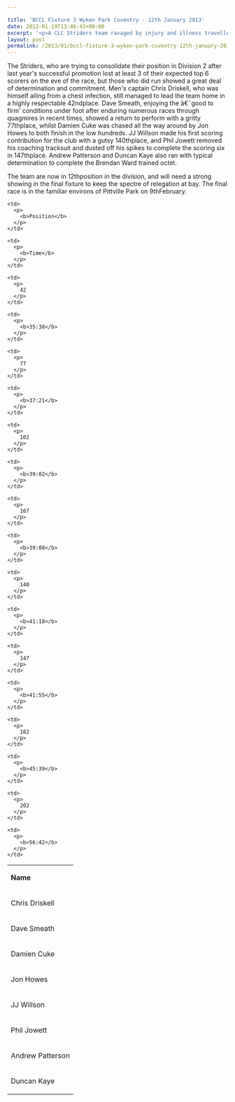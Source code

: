```yaml
---

title: 'BCCL Fixture 3 Wyken Park Coventry - 12th January 2013'
date: 2013-01-19T13:46:43+00:00
excerpt: '<p>A CLC Striders team ravaged by injury and illness travelled to Wyken Croft Park in Coventry for the 3rdof this season's 4 Birmingham Cross Country League fixtures. </p>'
layout: post
permalink: /2013/01/bccl-fixture-3-wyken-park-coventry-12th-january-2013/
---
```

The Striders, who are trying to consolidate their position in Division 2 after last year's successful promotion lost at least 3 of their expected top 6 scorers on the eve of the race, but those who did run showed a great deal of determination and commitment. Men's captain Chris Driskell, who was himself ailing from a chest infection, still managed to lead the team home in a highly respectable 42ndplace. Dave Smeath, enjoying the â€˜good to firm' conditions under foot after enduring numerous races through quagmires in recent times, showed a return to perform with a gritty 77thplace, whilst Damien Cuke was chased all the way around by Jon Howes to both finish in the low hundreds. JJ Willson made his first scoring contribution for the club with a gutsy 140thplace, and Phil Jowett removed his coaching tracksuit and dusted off his spikes to complete the scoring six in 147thplace. Andrew Patterson and Duncan Kaye also ran with typical determination to complete the Brendan Ward trained octet.

The team are now in 12thposition in the division, and will need a strong showing in the final fixture to keep the spectre of relegation at bay. The final race is in the familiar environs of Pittville Park on 9thFebruary.

<table>
  <tr>
    <td>
      <p>
        <b>Name </b>
      </p>
    </td>
    
    <td>
      <p>
        <b>Position</b>
      </p>
    </td>
    
    <td>
      <p>
        <b>Time</b>
      </p>
    </td>
  </tr>
  
  <tr>
    <td>
      <p>
        Chris Driskell
      </p>
    </td>
    
    <td>
      <p>
        42
      </p>
    </td>
    
    <td>
      <p>
        <b>35:38</b>
      </p>
    </td>
  </tr>
  
  <tr>
    <td>
      <p>
        Dave Smeath
      </p>
    </td>
    
    <td>
      <p>
        77
      </p>
    </td>
    
    <td>
      <p>
        <b>37:21</b>
      </p>
    </td>
  </tr>
  
  <tr>
    <td>
      <p>
        Damien Cuke
      </p>
    </td>
    
    <td>
      <p>
        102
      </p>
    </td>
    
    <td>
      <p>
        <b>39:02</b>
      </p>
    </td>
  </tr>
  
  <tr>
    <td>
      <p>
        Jon Howes
      </p>
    </td>
    
    <td>
      <p>
        107
      </p>
    </td>
    
    <td>
      <p>
        <b>39:08</b>
      </p>
    </td>
  </tr>
  
  <tr>
    <td>
      <p>
        JJ Willson
      </p>
    </td>
    
    <td>
      <p>
        140
      </p>
    </td>
    
    <td>
      <p>
        <b>41:18</b>
      </p>
    </td>
  </tr>
  
  <tr>
    <td>
      <p>
        Phil Jowett
      </p>
    </td>
    
    <td>
      <p>
        147
      </p>
    </td>
    
    <td>
      <p>
        <b>41:55</b>
      </p>
    </td>
  </tr>
  
  <tr>
    <td>
      <p>
        Andrew Patterson
      </p>
    </td>
    
    <td>
      <p>
        182
      </p>
    </td>
    
    <td>
      <p>
        <b>45:39</b>
      </p>
    </td>
  </tr>
  
  <tr>
    <td>
      <p>
        Duncan Kaye
      </p>
    </td>
    
    <td>
      <p>
        202
      </p>
    </td>
    
    <td>
      <p>
        <b>56:42</b>
      </p>
    </td>
  </tr>
</table>